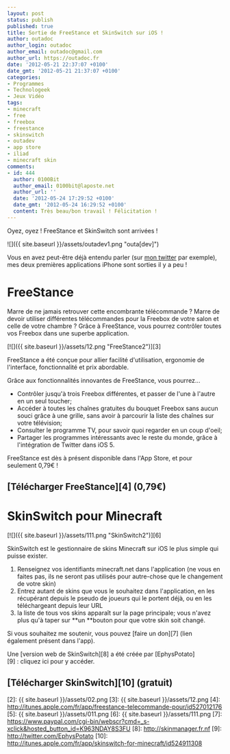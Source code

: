 ```yaml
---
layout: post
status: publish
published: true
title: Sortie de FreeStance et SkinSwitch sur iOS !
author: outadoc
author_login: outadoc
author_email: outadoc@gmail.com
author_url: https://outadoc.fr
date: '2012-05-21 22:37:07 +0100'
date_gmt: '2012-05-21 21:37:07 +0100'
categories:
- Programmes
- Technologeek
- Jeux Vidéo
tags:
- minecraft
- free
- freebox
- freestance
- skinswitch
- outadev
- app store
- iliad
- minecraft skin
comments:
- id: 444
  author: 0100Bit
  author_email: 0100bit@laposte.net
  author_url: ''
  date: '2012-05-24 17:29:52 +0100'
  date_gmt: '2012-05-24 16:29:52 +0100'
  content: Très beau/bon travail ! Félicitation !
---
```

Oyez, oyez ! FreeStance et SkinSwitch sont arrivées !

![]({{ site.baseurl }}/assets/outadev1.png "outa[dev]")

Vous en avez peut-être déjà entendu parler (sur [mon twitter][1] par exemple), mes deux premières applications iPhone sont sorties il y a peu !

# FreeStance

Marre de ne jamais retrouver cette encombrante télécommande ? Marre de devoir utiliser différentes télécommandes pour la Freebox de votre salon et celle de votre chambre ? Grâce à FreeStance, vous pourrez contrôler toutes vos Freebox dans une superbe application.

[![]({{ site.baseurl }}/assets/12.png "FreeStance2")][3]

FreeStance a été conçue pour allier facilité d'utilisation, ergonomie de l'interface, fonctionnalité et prix abordable.

Grâce aux fonctionnalités innovantes de FreeStance, vous pourrez...

-   Contrôler jusqu'à trois Freebox différentes, et passer de l'une à l'autre en un seul toucher;
-   Accéder à toutes les chaînes gratuites du bouquet Freebox sans aucun souci grâce à une grille, sans avoir à parcourir la liste des chaînes sur votre télévision;
-   Consulter le programme TV, pour savoir quoi regarder en un coup d'oeil;
-   Partager les programmes intéressants avec le reste du monde, grâce à l'intégration de Twitter dans iOS 5.

FreeStance est dès à présent disponible dans l'App Store, et pour seulement 0,79€ !

## [Télécharger FreeStance][4] (0,79€)

# SkinSwitch pour Minecraft

[![]({{ site.baseurl }}/assets/111.png "SkinSwitch2")][6]

SkinSwitch est le gestionnaire de skins Minecraft sur iOS le plus simple qui puisse exister.

1.  Renseignez vos identifiants minecraft.net dans l'application (ne vous en faites pas, ils ne seront pas utilisés pour autre-chose que le changement de votre skin)
2.  Entrez autant de skins que vous le souhaitez dans l'application, en les récupérant depuis le pseudo de joueurs qui le portent déjà, ou en les téléchargeant depuis leur URL
3.  la liste de tous vos skins apparaît sur la page principale; vous n'avez plus qu'à taper sur **un **bouton pour que votre skin soit changé.

Si vous souhaitez me soutenir, vous pouvez [faire un don][7] (lien également présent dans l'app).

Une [version web de SkinSwitch][8] a été créée par [EphysPotato][9] : cliquez ici pour y accéder.

## [Télécharger SkinSwitch][10] (gratuit)

[1]: http://twitter.com/outadoc
[2]: {{ site.baseurl }}/assets/02.png
[3]: {{ site.baseurl }}/assets/12.png
[4]: http://itunes.apple.com/fr/app/freestance-telecommande-pour/id527012176
[5]: {{ site.baseurl }}/assets/011.png
[6]: {{ site.baseurl }}/assets/111.png
[7]: https://www.paypal.com/cgi-bin/webscr?cmd=_s-xclick&hosted_button_id=K963NDAY8S3FU
[8]: http://skinmanager.fr.nf
[9]: http://twitter.com/EphysPotato
[10]: http://itunes.apple.com/fr/app/skinswitch-for-minecraft/id524911308

